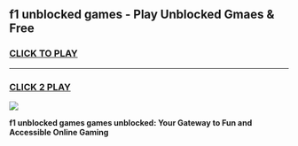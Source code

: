 
## f1 unblocked games - Play Unblocked Gmaes & Free
<h3>
<a href="https://premium.freeplayer.one?title=f1_unblocked_games&ref=20F">CLICK TO PLAY</a></h3>
<hr>

<h3>
<a href="https://premium.freeplayer.one?title=f1_unblocked_games&ref=20F">CLICK 2 PLAY</a>
  
</h3>

<a href="https://premium.freeplayer.one?title=f1_unblocked_games&ref=20F/"><img src="https://clearcache.store/games.png"></a>


**f1 unblocked games games unblocked: Your Gateway to Fun and Accessible Online Gaming**
